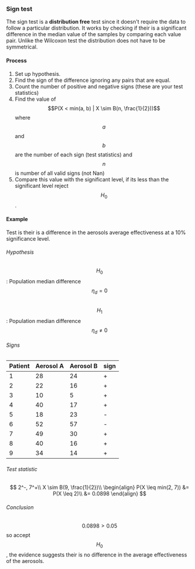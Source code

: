 ### Sign test

The sign test is a **distribution free** test since it doesn't require the data to follow a particular distribution. It works by checking if their is a significant difference in the median value of the samples by comparing each value pair. Unlike the Wilcoxon test the distribution does not have to be symmetrical. 

#### Process
1. Set up hypothesis.
2. Find the sign of the difference ignoring any pairs that are equal. 
3. Count the number of positive and negative signs (these are your test statistics)
4. Find the value of $$P(X < min(a, b) | X \sim B(n, \frac{1}{2}))$$ where $$a$$ and $$b$$ are the number of each sign (test statistics) and $$n$$ is number of all valid signs \(not Nan\)
5. Compare this value with the significant level, if its less than the significant level reject $$H_0$$.

#### Example

Test is their is a difference in the aerosols average effectiveness at a 10% significance level.

###### Hypothesis

$$H_0$$: Population median difference $$\eta_d = 0$$  
$$H_1$$: Population median difference $$\eta_d \neq 0$$

###### Signs

| Patient | Aerosol A | Aerosol B | sign |
| --- | --- | --- | --- |
| 1 | 28 | 24 | + |
| 2 | 22 | 16 | + |
| 3 | 10 | 5 | + |
| 4 | 40 | 17 | + |
| 5 | 18 | 23 | - |
| 6 | 52 | 57 | - |
| 7 | 49 | 30 | + |
| 8 | 40 | 16 | + | 
| 9 | 34 | 14 | + |

###### Test statistic


$$
2^-, 7^+\\
X \sim B(9, \frac{1}{2})\\
\begin{align}
P(X \leq min(2, 7)) &= P(X \leq 2)\\
                    &= 0.0898
\end{align}
$$


###### Conclusion

$$0.0898 > 0.05$$ so accept $$H_0$$, the evidence suggests their is no difference in the average effectiveness of the aerosols.

